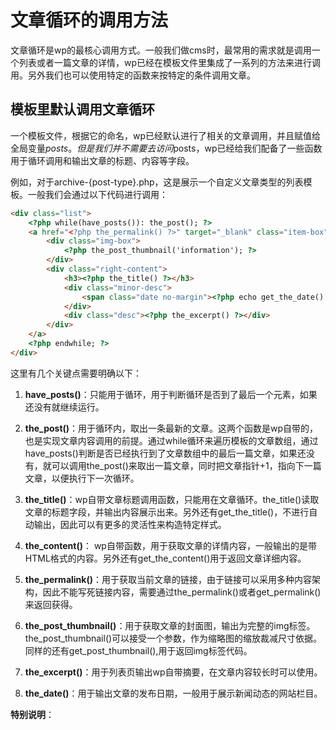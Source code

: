 # 文章循环的调用方法

文章循环是wp的最核心调用方式。一般我们做cms时，最常用的需求就是调用一个列表或者一篇文章的详情，wp已经在模板文件里集成了一系列的方法来进行调用。另外我们也可以使用特定的函数来按特定的条件调用文章。

## 模板里默认调用文章循环

一个模板文件，根据它的命名，wp已经默认进行了相关的文章调用，并且赋值给全局变量$posts。但是我们并不需要去访问$posts，wp已经给我们配备了一些函数用于循环调用和输出文章的标题、内容等字段。

例如，对于archive-{post-type}.php，这是展示一个自定义文章类型的列表模板。一般我们会通过以下代码进行调用：

```html
<div class="list">
    <?php while(have_posts()): the_post(); ?>
    <a href="<?php the_permalink() ?>" target="_blank" class="item-box">
        <div class="img-box">
            <?php the_post_thumbnail('information'); ?>
        </div>
        <div class="right-content">
            <h3><?php the_title() ?></h3>
            <div class="minor-desc">
                <span class="date no-margin"><?php echo get_the_date() ?></span>
            </div>
            <div class="desc"><?php the_excerpt() ?></div>
        </div>
    </a>
    <?php endwhile; ?>
</div>
```

这里有几个关键点需要明确以下：

1. **have_posts()**：只能用于循环，用于判断循环是否到了最后一个元素，如果还没有就继续运行。
2. **the_post()**：用于循环内，取出一条最新的文章。这两个函数是wp自带的，也是实现文章内容调用的前提。通过while循环来遍历模板的文章数组，通过have_posts()判断是否已经执行到了文章数组中的最后一篇文章，如果还没有，就可以调用the_post()来取出一篇文章，同时把文章指针+1，指向下一篇文章，以便执行下一次循环。

3. **the_title()**：wp自带文章标题调用函数，只能用在文章循环。the_title()读取文章的标题字段，并输出内容展示出来。另外还有get_the_title()，不进行自动输出，因此可以有更多的灵活性来构造特定样式。

4. **the_content()**： wp自带函数，用于获取文章的详情内容，一般输出的是带HTML格式的内容。另外还有get_the_content()用于返回文章详细内容。

5. **the_permalink()**：用于获取当前文章的链接，由于链接可以采用多种内容架构，因此不能写死链接内容，需要通过the_permalink()或者get_permalink()来返回获得。

6. **the_post_thumbnail()**：用于获取文章的封面图，输出为完整的img标签。the_post_thumbnail()可以接受一个参数，作为缩略图的缩放裁减尺寸依据。同样的还有get_post_thumbnail(),用于返回img标签代码。

7. **the_excerpt()**：用于列表页输出wp自带摘要，在文章内容较长时可以使用。

8. **the_date()**：用于输出文章的发布日期，一般用于展示新闻动态的网站栏目。

**特别说明**：
